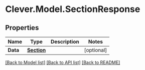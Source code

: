 # Clever.Model.SectionResponse
## Properties

Name | Type | Description | Notes
------------ | ------------- | ------------- | -------------
**Data** | [**Section**](Section.md) |  | [optional] 

[[Back to Model list]](../README.md#documentation-for-models) [[Back to API list]](../README.md#documentation-for-api-endpoints) [[Back to README]](../README.md)

